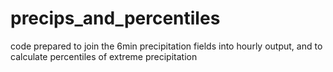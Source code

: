 # precips_and_percentiles

code prepared to join the 6min precipitation fields into hourly output, and to calculate percentiles of extreme precipitation
